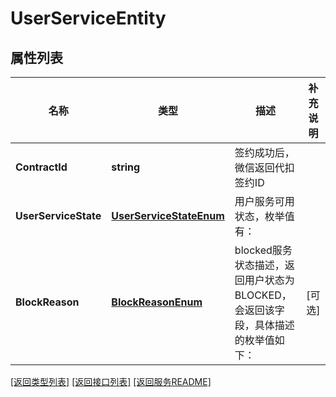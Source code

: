 # UserServiceEntity

## 属性列表

名称 | 类型 | 描述 | 补充说明
------------ | ------------- | ------------- | -------------
**ContractId** | **string** | 签约成功后，微信返回代扣签约ID  | 
**UserServiceState** | [**UserServiceStateEnum**](UserServiceStateEnum.md) | 用户服务可用状态，枚举值有： | 
**BlockReason** | [**BlockReasonEnum**](BlockReasonEnum.md) | blocked服务状态描述，返回用户状态为BLOCKED，会返回该字段，具体描述的枚举值如下： | [可选] 

[\[返回类型列表\]](README.md#类型列表)
[\[返回接口列表\]](README.md#接口列表)
[\[返回服务README\]](README.md)


